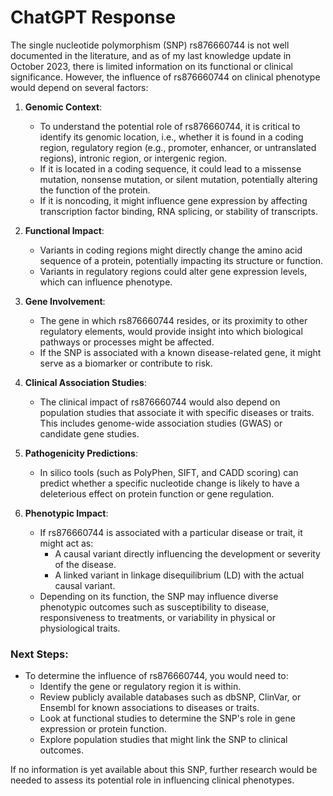 # ChatGPT Response

The single nucleotide polymorphism (SNP) rs876660744 is not well documented in the literature, and as of my last knowledge update in October 2023, there is limited information on its functional or clinical significance. However, the influence of rs876660744 on clinical phenotype would depend on several factors:

1. **Genomic Context**:
   - To understand the potential role of rs876660744, it is critical to identify its genomic location, i.e., whether it is found in a coding region, regulatory region (e.g., promoter, enhancer, or untranslated regions), intronic region, or intergenic region.
   - If it is located in a coding sequence, it could lead to a missense mutation, nonsense mutation, or silent mutation, potentially altering the function of the protein.
   - If it is noncoding, it might influence gene expression by affecting transcription factor binding, RNA splicing, or stability of transcripts.

2. **Functional Impact**:
   - Variants in coding regions might directly change the amino acid sequence of a protein, potentially impacting its structure or function.
   - Variants in regulatory regions could alter gene expression levels, which can influence phenotype.

3. **Gene Involvement**:
   - The gene in which rs876660744 resides, or its proximity to other regulatory elements, would provide insight into which biological pathways or processes might be affected.
   - If the SNP is associated with a known disease-related gene, it might serve as a biomarker or contribute to risk.

4. **Clinical Association Studies**:
   - The clinical impact of rs876660744 would also depend on population studies that associate it with specific diseases or traits. This includes genome-wide association studies (GWAS) or candidate gene studies.

5. **Pathogenicity Predictions**:
   - In silico tools (such as PolyPhen, SIFT, and CADD scoring) can predict whether a specific nucleotide change is likely to have a deleterious effect on protein function or gene regulation.

6. **Phenotypic Impact**:
   - If rs876660744 is associated with a particular disease or trait, it might act as:
     - A causal variant directly influencing the development or severity of the disease.
     - A linked variant in linkage disequilibrium (LD) with the actual causal variant.
   - Depending on its function, the SNP may influence diverse phenotypic outcomes such as susceptibility to disease, responsiveness to treatments, or variability in physical or physiological traits.

### Next Steps:
- To determine the influence of rs876660744, you would need to:
  - Identify the gene or regulatory region it is within.
  - Review publicly available databases such as dbSNP, ClinVar, or Ensembl for known associations to diseases or traits.
  - Look at functional studies to determine the SNP's role in gene expression or protein function.
  - Explore population studies that might link the SNP to clinical outcomes.

If no information is yet available about this SNP, further research would be needed to assess its potential role in influencing clinical phenotypes.